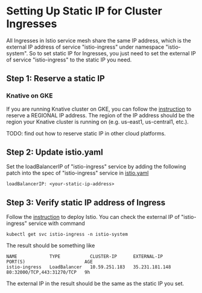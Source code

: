 # Setting Up Static IP for Cluster Ingresses
All Ingresses in Istio service mesh share the same IP address, which is the 
external IP address of service "istio-ingress" under namespace "istio-system". So to set static IP for Ingresses, you just need to set the external IP of service "istio-ingress" to the static IP you need.

## Step 1: Reserve a static IP
### Knative on GKE
If you are running Knative cluster on GKE, you can follow the [instruction](https://cloud.google.com/compute/docs/ip-addresses/reserve-static-external-ip-address#reserve_new_static) to reserve a REGIONAL 
IP address. The region of the IP address should be the region your Knative
 cluster is running on (e.g. us-east1, us-central1, etc.).

TODO: find out how to reserve static IP in other cloud platforms.

## Step 2: Update istio.yaml
Set the loadBalancerIP of "istio-ingress" service by adding the following 
patch into the spec of "istio-ingress" service in [istio.yaml](https://github.com/knative/serving/blob/master/third_party/istio-0.8.0/istio.yaml#L1999)
```
loadBalancerIP: <your-static-ip-address>
```

## Step 3: Verify static IP address of Ingress
Follow the [instruction](https://github.com/knative/serving/blob/master/DEVELOPMENT.md#deploy-istio) to deploy Istio.
You can check the external IP of "istio-ingress" service with command
```
kubectl get svc istio-ingress -n istio-system
```
The result should be something like
```
NAME            TYPE           CLUSTER-IP      EXTERNAL-IP      PORT(S)                      AGE
istio-ingress   LoadBalancer   10.59.251.183   35.231.181.148   80:32000/TCP,443:31270/TCP   9h
```

The external IP in the result should be the same as the static IP you set.
